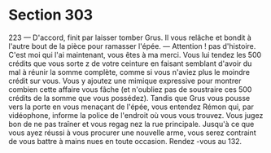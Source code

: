 # Section 303

223
— D'accord, finit par laisser tomber Grus. Il vous relâche et
bondit à l'autre bout de la pièce pour ramasser l'épée.
— Attention ! pas d'histoire. C'est moi qui l'ai maintenant, vous
êtes à ma merci. Vous lui tendez les 500 crédits que vous sorte z
de votre ceinture en faisant semblant d'avoir du mal à réunir la
somme complète, comme si vous n'aviez plus le moindre crédit
sur vous. Vous y ajoutez une mimique expressive pour montrer
combien cette affaire vous fâche (et n'oubliez pas de soustraire
ces 500 crédits de la somme que vous possédez). Tandis que
Grus vous pousse vers la porte en vous menaçant de l'épée, vous
entendez Rémon qui, par vidéophone, informe la police de
l'endroit où vous vous trouvez. Vous jugez bon de ne pas traîner
et vous regag nez la rue principale. Jusqu'à ce que vous ayez
réussi à vous procurer une nouvelle arme, vous serez contraint de
vous battre à mains nues en toute occasion. Rendez -vous au 132.